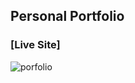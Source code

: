 ## Personal Portfolio

### [Live Site]

![porfolio](https://user-images.githubusercontent.com/91645998/156668528-6cb4ba15-fa9c-4ca3-afe8-f5d8999fa719.PNG)
